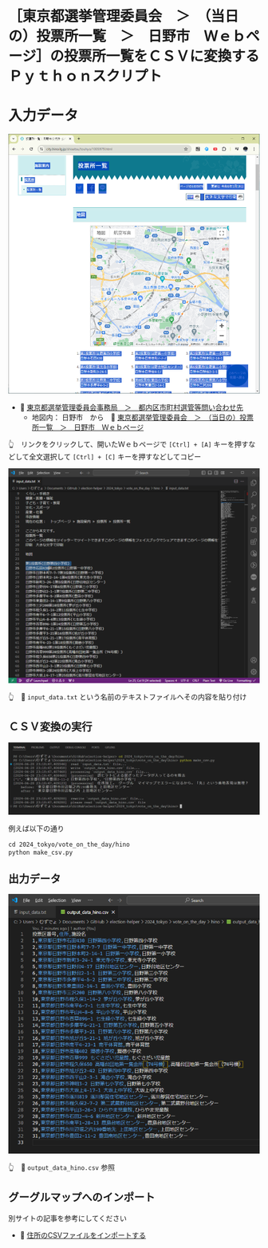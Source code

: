 # ［東京都選挙管理委員会　＞　（当日の）投票所一覧　＞　日野市　Ｗｅｂページ］の投票所一覧をＣＳＶに変換するＰｙｔｈｏｎスクリプト


# 入力データ

![東京都選挙管理委員会　＞　（当日の）投票所一覧　＞　日野市　Ｗｅｂページ](./res/202406__senkyo__28-2222-vote-on-the-day-hino-input-web.png)  

* 📖 [東京都選挙管理委員会事務局　＞　都内区市町村選管等問い合わせ先](https://www.senkyo.metro.tokyo.lg.jp/kushichoson-contact/)
  * 地図内： 日野市　から　📖 [東京都選挙管理委員会　＞　（当日の）投票所一覧　＞　日野市　Ｗｅｂページ](https://www.city.hino.lg.jp/shisetsu/touhyo/1005979.html)  

👆　リンクをクリックして、開いたＷｅｂページで `[Ctrl] + [A]` キーを押すなどして全文選択して `[Ctrl] + [C]` キーを押すなどしてコピー  

![input_data.txt](./res/202406__senkyo__28-2227-vote-on-the-day-hino-input-text.png)  

👆　📄 `input_data.txt` という名前のテキストファイルへその内容を貼り付け


## ＣＳＶ変換の実行

![ターミナル](./res/202406__senkyo__28-2319-vote-on-the-day-hino-terminal.png)  

例えば以下の通り  

```shell
cd 2024_tokyo/vote_on_the_day/hino
python make_csv.py
```


## 出力データ

![output_data_hino.csv](./res/202406__senkyo__28-2310-vote-on-the-day-hino-output-text.png)  

👆　📄 `output_data_hino.csv` 参照


## グーグルマップへのインポート

別サイトの記事を参考にしてください  

* 📖 [住所のCSVファイルをインポートする](https://diamond.jp/articles/-/308329?page=2)  
